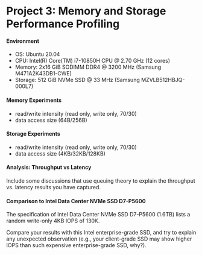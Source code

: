 # Project 3: Memory and Storage Performance Profiling

#### Environment

- OS: Ubuntu 20.04
- CPU: Intel(R) Core(TM) i7-10850H CPU @ 2.70 GHz (12 cores)
- Memory: 2x16 GiB SODIMM DDR4 @ 3200 MHz (Samsung M471A2K43DB1-CWE)
- Storage: 512 GiB NVMe SSD @ 33 MHz (Samsung MZVLB512HBJQ-000L7)

#### Memory Experiments

- read/write intensity (read only, write only, 70/30)
- data access size (64B/256B)

#### Storage Experiments

- read/write intensity (read only, write only, 70/30)
- data access size (4KB/32KB/128KB)

#### Analysis: Throughput vs Latency

Include some discussions that use queuing theory to explain the throughput vs. latency results you have captured.

#### Comparison to Intel Data Center NVMe SSD D7-P5600

The  specification  of  Intel  Data  Center  NVMe  SSD  D7-P5600  (1.6TB)  lists  a  random  write-only  4KB  IOPS  of  130K. 

Compare your results with this Intel enterprise-grade SSD, and try to explain any unexpected observation (e.g., your client-grade SSD may show higher IOPS than such expensive enterprise-grade SSD, why?). 
